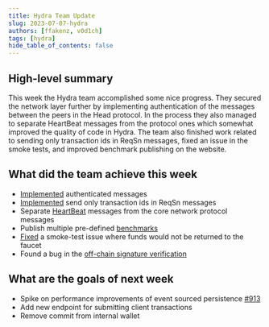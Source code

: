 ```yaml
---
title: Hydra Team Update
slug: 2023-07-07-hydra
authors: [ffakenz, v0d1ch]
tags: [hydra]
hide_table_of_contents: false
---
```


## High-level summary

This week the Hydra team accomplished some nice progress. They secured the
network layer further by implementing authentication of the messages between the
peers in the Head protocol. In the process they also managed to separate
HeartBeat messages from the protocol ones which somewhat improved the quality of
code in Hydra. The team also finished work related to sending only transaction
ids in ReqSn messages, fixed an issue in the smoke tests, and improved benchmark
publishing on the website.

## What did the team achieve this week

- [Implemented](https://github.com/input-output-hk/hydra/issues/727) authenticated messages
- [Implemented](https://github.com/input-output-hk/hydra/issues/728) send only transaction ids in ReqSn messages
- Separate [HeartBeat](https://github.com/input-output-hk/hydra/pull/969) messages from the core network protocol messages
- Publish multiple pre-defined [benchmarks](https://github.com/input-output-hk/hydra/pull/947)
- [Fixed](https://github.com/input-output-hk/hydra/pull/967) a smoke-test issue where funds would not be returned to the faucet
- Found a bug in the [off-chain signature
  verification](https://github.com/input-output-hk/hydra-ghsa-c8qp-cv4h-vcc4/pull/1)

## What are the goals of next week

- Spike on performance improvements of event sourced persistence [#913](https://github.com/input-output-hk/hydra/issues/913)
- Add new endpoint for submitting client transactions
- Remove commit from internal wallet
